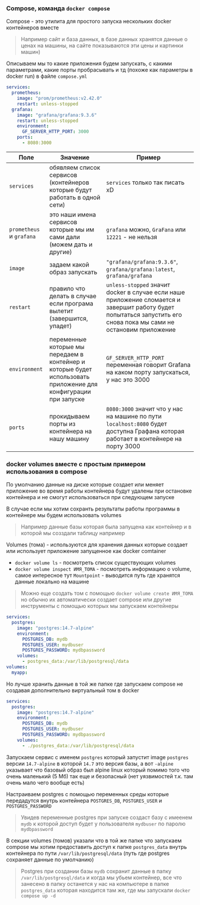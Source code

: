 ### Compose, команда `docker compose`

Compose - это утилита для простого запуска нескольких docker контейнеров вместе

> Например сайт и база данных, в базе данных хранятся данные о ценах на машины, на сайте показываются эти цены и картинки машин)

Описываем мы то какие приложения будем запускать, с какими параметрами, какие порты пробрасывать и тд (похоже как параметры в docker run) в файле `compose.yml`

```yaml
services:
  prometheus:
    image: "prom/prometheus:v2.42.0"
    restart: unless-stopped
  grafana:
    image: "grafana/grafana:9.3.6"
    restart: unless-stopped
    environment:
      GF_SERVER_HTTP_PORT: 3000
    ports:
      - 8080:3000
```

|Поле|Значение|Пример
|-|-|-
|`services`|обявляем список сервисов (контейнеров которые будут работать в одной сети)|`services` только так писать xD
|`prometheus` и `grafana`|это наши имена сервисов которые мы им сами дали (можем дать и другие)|`grafana` можно, `GraFana` или `12221` - не нельзя
|`image`|задаем какой образ запускать| `"grafana/grafana:9.3.6"`, `grafana/grafana:latest`, `grafana/grafana`
|`restart`|правило что делать в случае если програма вылетит (завершится, упадет)|`unless-stopped` значит docker в случае если наше приложение сломается и завершит работу будет попытаться запустить его снова пока мы сами не остановим приложение
|`environment`| переменные которые мы передаем в контейнер и которые будет использовать приложение для конфигурации при запуске | `GF_SERVER_HTTP_PORT` переменная говорит Grafana на каком порту запускаться, у нас это 3000
|`ports`|прокидываем порты из контейнера на нашу машину| `8080:3000` значит что у нас на машине по пути `localhost:8080` будет доступна Графана которая работает в контейнере на порту 3000

### docker volumes вместе с простым примером использования в compose

По умолчанию данные на диске которые создает или меняет приложение во время работы контейнера будут удалены при остановке контейнера и не смогут использоваться при следующем запуске

В случае если мы хотим сохранть результаты работы программы в контейнере мы будем использовать volumes

> Например данные базы которая была запущена как контейнер и в которой мы созздали таблицу например

Volumes (тома) - используются для хранения данных которые создает или использует приложение запущенное как docker comtainer

- `docker volume ls` - посмотреть список существующих volumes
- `docker volume inspect ИМЯ_ТОМА` - посмотреть информацию о volume, самое интересное тут `Mountpoint` - выводится путь где хранятся данные локально на машине

> Можно еще создать том с помощью `docker volume create ИМЯ_ТОМА` но обычно их автоматически создает compose или другие инструменты с помощью которых мы запускаем контейнеры

```yaml
services:
  postgres:
    image: "postgres:14.7-alpine"
    environment:
      POSTGRES_DB: mydb
      POSTGRES_USER: mydbuser
      POSTGRES_PASSWORD: mydbpassword
    volumes:
      - postgres_data:/var/lib/postgresql/data
volumes:
  myapp:
```

Но лучше хранить данные в той же папке где запускаем compose не создавая дополнительно виртуальный том в docker

```yaml
services:
  postgres:
    image: "postgres:14.7-alpine"
    environment:
      POSTGRES_DB: mydb
      POSTGRES_USER: mydbuser
      POSTGRES_PASSWORD: mydbpassword
    volumes:
      - ./postgres_data:/var/lib/postgresql/data
```

Запускаем сервис с именем `postgres` который запустит image `postgres` версии `14.7-alpine` в которой `14.7` это версия базы, а вот `-alpine` указывает что базовый образ был alpine linux который помимо того что очень маленький (5 Мб) так еще и безопасный (нет уязвимостей т.к. там очень мало чего вообще есть)

Настраиваем postgres с помощью переменных среды которые передадутся внутрь контейнера `POSTGRES_DB`, `POSTGRES_USER` и `POSTGRES_PASSWORD`
> Увидев переменные postgres при запуске создаст базу с имеенем `mydb` к которой доступ будет у пользователя `mydbuser` по паролю `mydbpassword`

В секции volumes (томов) указали что в той же папке что запускаем compose мы хотим предоставить доступ к папке `postgres_data` внутрь контейнера по пути `/var/lib/postgresql/data` (путь где postgres сохраняет данные по умолчанию)
> Postgres при создании базы `mydb` сохранит данные в папку `/var/lib/postgresql/data` и когда мы убьем контейнер, все что занесено в папку останется у нас на компьютере в папке `postgres_data` которая находится там же, где мы запускали `docker compose up -d`
